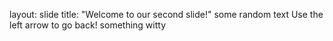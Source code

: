 layout: slide
title: "Welcome to our second slide!"
some random text
Use the left arrow to go back!
something witty

